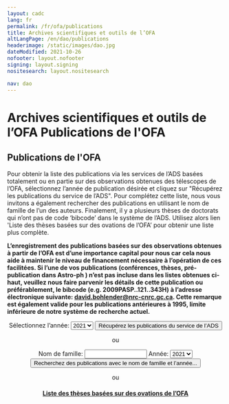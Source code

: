 ```yaml
---
layout: cadc
lang: fr
permalink: /fr/ofa/publications
title: Archives scientifiques et outils de l’OFA
altLangPage: /en/dao/publications
headerimage: /static/images/dao.jpg
dateModified: 2021-10-26
nofooter: layout.nofooter
signing: layout.signing
nositesearch: layout.nositesearch

nav: dao
---
```


<div class="span-6">
 <h1 id="wb-cont" class="wb-invisible">Archives scientifiques et outils de l’OFA Publications de l'OFA</h1>
 <h2 class="align-center">Publications de l'OFA</h2>
              
<p>
Pour obtenir la liste des publications via les services de l’ADS 
    basées totalement ou en partie sur des observations obtenues des télescopes
    de l’OFA, sélectionnez l’année de publication désirée et cliquez sur
    "Récupérez les publications du service de l’ADS". Pour complétez cette 
    liste, nous vous invitons a également rechercher des publications en 
    utilisant le nom de famille de l’un des auteurs. Finalement, il y a 
    plusieurs thèses de doctorats qui n’ont pas de code ‘bibcode’ dans le 
    système de l’ADS. Utilisez alors lien 'Liste des thèses basées sur des 
    ovations de l’OFA’ pour obtenir une liste plus complète.</p><p><b>L’enregistrement des publications basées sur des observations 
    obtenues à partir de l’OFA est d’une importance capital pour nous car cela 
    nous aide à maintenir le niveau de financement nécessaire à l’opération de 
    ces facilitées. Si l’une de vos publications (conférences, thèses, 
    pré-publication dans Astro-ph ) n’est pas incluse dans les listes obtenues 
    ci-haut, veuillez nous faire parvenir les détails de cette publication ou 
    préférablement, le bibcode (e.g. 2009PASP..121..343H) à l’adresse 
    électronique suivante: 
    <a href="mailto:david.bohlender@nrc-cnrc.gc.ca?subject=DAO Publications" class="ui-link">david.bohlender@nrc-cnrc.gc.ca</a>. 
    Cette remarque est également valide pour les publications antérieures à 
    1995, limite inférieure de notre système de recherche actuel.  </b></p>
<center>
<form method="post" action="/cadcbin/fr/ofa/publications.pl" enctype="application/x-www-form-urlencoded">
Sélectionnez l’année: <select name="pubyear" data-role="none">
<option selected="selected" value="2021">2021</option>
<option value="2020">2020</option>
<option value="2019">2019</option>
<option value="2018">2018</option>
<option value="2017">2017</option>
<option value="2016">2016</option>
<option value="2015">2015</option>
<option value="2014">2014</option>
<option value="2013">2013</option>
<option value="2012">2012</option>
<option value="2011">2011</option>
<option value="2010">2010</option>
<option value="2009">2009</option>
<option value="2008">2008</option>
<option value="2007">2007</option>
<option value="2006">2006</option>
<option value="2005">2005</option>
<option value="2004">2004</option>
<option value="2003">2003</option>
<option value="2002">2002</option>
<option value="2001">2001</option>
<option value="2000">2000</option>
<option value="1999">1999</option>
<option value="1998">1998</option>
<option value="1997">1997</option>
<option value="1996">1996</option>
<option value="1995">1995</option>
</select>
<input type="submit" name="list" value="Récupérez les publications du service de l’ADS" data-role="none">
<p>ou
</p><p>Nom de famille: <input type="text" name="author" size="15" maxlength="30" data-role="none"> Année: <select name="searchyear" data-role="none">
<option selected="selected" value="2021">2021</option>
<option value="2020">2020</option>
<option value="2019">2019</option>
<option value="2018">2018</option>
<option value="2017">2017</option>
<option value="2016">2016</option>
<option value="2015">2015</option>
<option value="2014">2014</option>
<option value="2013">2013</option>
<option value="2012">2012</option>
<option value="2011">2011</option>
<option value="2010">2010</option>
<option value="2009">2009</option>
<option value="2008">2008</option>
<option value="2007">2007</option>
<option value="2006">2006</option>
<option value="2005">2005</option>
<option value="2004">2004</option>
<option value="2003">2003</option>
<option value="2002">2002</option>
<option value="2001">2001</option>
<option value="2000">2000</option>
<option value="1999">1999</option>
<option value="1998">1998</option>
<option value="1997">1997</option>
<option value="1996">1996</option>
<option value="1995">1995</option>
</select>
<input type="submit" name="search" value="Recherchez des publications avec le nom de famille et l’année..." data-role="none">
</p></form><p>ou
</p><h4><a href="https://www.cadc-ccda.hia-iha.nrc-cnrc.gc.ca/files/vault/DAO/Statistics/Publications/daoTheses.html" class="ui-link">
    Liste des thèses basées sur des ovations de l’OFA</a></h4>

</center></div>